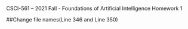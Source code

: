 CSCI-561 – 2021 Fall - Foundations of Artificial Intelligence Homework 1

##Change file names(Line 346 and Line 350)
